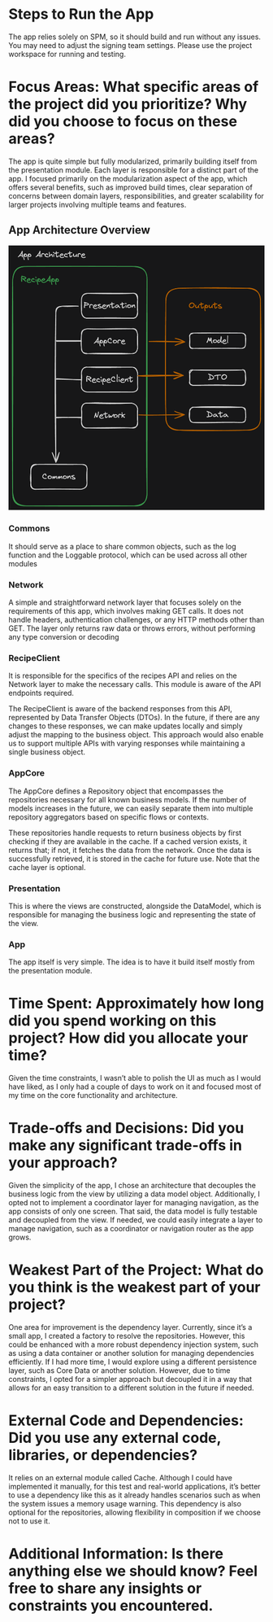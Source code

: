 # Steps to Run the App
The app relies solely on SPM, so it should build and run without any issues. You may need to adjust the signing team settings.
Please use the project workspace for running and testing.

# Focus Areas: What specific areas of the project did you prioritize? Why did you choose to focus on these areas?
The app is quite simple but fully modularized, primarily building itself from the presentation module. Each layer is responsible for a distinct part of the app. 
I focused primarily on the modularization aspect of the app, which offers several benefits, such as improved build times, clear separation of concerns between domain layers, responsibilities, and greater scalability for larger projects involving multiple teams and features.

## App Architecture Overview
![App Architecture](./app_arc.png)

### Commons
It should serve as a place to share common objects, such as the log function and the Loggable protocol, which can be used across all other modules

### Network
A simple and straightforward network layer that focuses solely on the requirements of this app, which involves making GET calls. It does not handle headers, authentication challenges, or any HTTP methods other than GET. The layer only returns raw data or throws errors, without performing any type conversion or decoding

### RecipeClient
It is responsible for the specifics of the recipes API and relies on the Network layer to make the necessary calls. This module is aware of the API endpoints required.

The RecipeClient is aware of the backend responses from this API, represented by Data Transfer Objects (DTOs). In the future, if there are any changes to these responses, we can make updates locally and simply adjust the mapping to the business object. This approach would also enable us to support multiple APIs with varying responses while maintaining a single business object.

### AppCore
The AppCore defines a Repository object that encompasses the repositories necessary for all known business models. If the number of models increases in the future, we can easily separate them into multiple repository aggregators based on specific flows or contexts.

These repositories handle requests to return business objects by first checking if they are available in the cache. If a cached version exists, it returns that; if not, it fetches the data from the network. Once the data is successfully retrieved, it is stored in the cache for future use.
Note that the cache layer is optional. 

### Presentation
This is where the views are constructed, alongside the DataModel, which is responsible for managing the business logic and representing the state of the view.

### App
The app itself is very simple. The idea is to have it build itself mostly from the presentation module.



# Time Spent: Approximately how long did you spend working on this project? How did you allocate your time?
Given the time constraints, I wasn’t able to polish the UI as much as I would have liked, as I only had a couple of days to work on it and focused most of my time on the core functionality and architecture.

# Trade-offs and Decisions: Did you make any significant trade-offs in your approach?
Given the simplicity of the app, I chose an architecture that decouples the business logic from the view by utilizing a data model object. Additionally, I opted not to implement a coordinator layer for managing navigation, as the app consists of only one screen.
That said, the data model is fully testable and decoupled from the view. If needed, we could easily integrate a layer to manage navigation, such as a coordinator or navigation router as the app grows. 

# Weakest Part of the Project: What do you think is the weakest part of your project?
One area for improvement is the dependency layer. Currently, since it’s a small app, I created a factory to resolve the repositories. However, this could be enhanced with a more robust dependency injection system, such as using a data container or another solution for managing dependencies efficiently.
If I had more time, I would explore using a different persistence layer, such as Core Data or another solution. However, due to time constraints, I opted for a simpler approach but decoupled it in a way that allows for an easy transition to a different solution in the future if needed.

# External Code and Dependencies: Did you use any external code, libraries, or dependencies?
It relies on an external module called Cache. Although I could have implemented it manually, for this test and real-world applications, it’s better to use a dependency like this as it already handles scenarios such as when the system issues a memory usage warning. This dependency is also optional for the repositories, allowing flexibility in composition if we choose not to use it.

# Additional Information: Is there anything else we should know? Feel free to share any insights or constraints you encountered.
